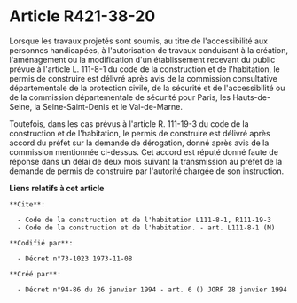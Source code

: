 # Article R421-38-20

Lorsque les travaux projetés sont soumis, au titre de l'accessibilité aux personnes handicapées, à l'autorisation de travaux
conduisant à la création, l'aménagement ou la modification d'un établissement recevant du public prévue à l'article L.
111-8-1 du code de la construction et de l'habitation, le permis de construire est délivré après avis de la commission
consultative départementale de la protection civile, de la sécurité et de l'accessibilité ou de la commission départementale
de sécurité pour Paris, les Hauts-de-Seine, la Seine-Saint-Denis et le Val-de-Marne.

Toutefois, dans les cas prévus à l'article R. 111-19-3 du code de la construction et de l'habitation, le permis de construire
est délivré après accord du préfet sur la demande de dérogation, donné après avis de la commission mentionnée ci-dessus. Cet
accord est réputé donné faute de réponse dans un délai de deux mois suivant la transmission au préfet de la demande de permis
de construire par l'autorité chargée de son instruction.

**Liens relatifs à cet article**

	**Cite**:

	  - Code de la construction et de l'habitation L111-8-1, R111-19-3
	  - Code de la construction et de l'habitation. - art. L111-8-1 (M)

	**Codifié par**:

	  - Décret n°73-1023 1973-11-08

	**Créé par**:

	  - Décret n°94-86 du 26 janvier 1994 - art. 6 () JORF 28 janvier 1994
